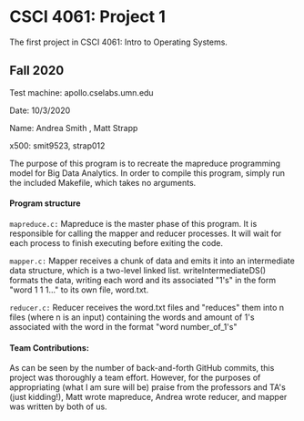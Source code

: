 # CSCI 4061: Project 1

The first project in CSCI 4061: Intro to Operating Systems.

## Fall 2020

Test machine: apollo.cselabs.umn.edu

Date: 10/3/2020

Name: Andrea Smith , Matt Strapp

x500: smit9523, strap012

The purpose of this program is to recreate the mapreduce programming model for Big Data Analytics. In order to compile this program, simply run the included Makefile, which takes no arguments.

#### Program structure

```mapreduce.c:```
Mapreduce is the master phase of this program. It is responsible for calling the mapper and reducer processes. It will wait for each process to finish executing before exiting the code.

```mapper.c:```
 Mapper receives a chunk of data and emits it into an intermediate data structure, which is a two-level linked list. writeIntermediateDS() formats the data, writing each word and its associated "1's" in the form "word 1 1 1..." to its own file, word.txt.

```reducer.c:```
Reducer receives the word.txt files and "reduces" them into n files (where n is an input) containing the words and amount of 1's associated with the word in the format "word number_of_1's"

#### Team Contributions:

As can be seen by the number of back-and-forth GitHub commits, this project was thoroughly a team effort. However, for the purposes of appropriating (what I am sure will be) praise from the professors and TA's (just kidding!), Matt wrote mapreduce, Andrea wrote reducer, and mapper was written by both of us.

